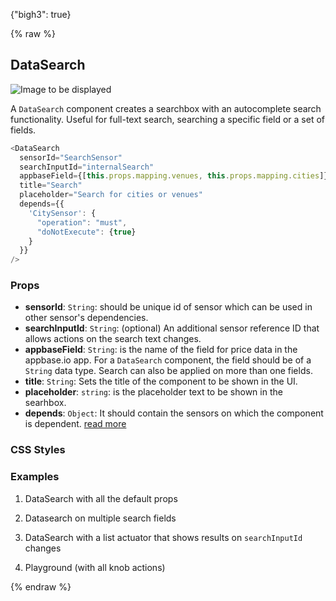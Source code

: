 {"bigh3": true}

{% raw %}

## DataSearch

![Image to be displayed](https://i.imgur.com/dLeyahL.png)

A `DataSearch` component creates a searchbox with an autocomplete search functionality. Useful for full-text search, searching a specific field or a set of fields.

```js
<DataSearch
  sensorId="SearchSensor"
  searchInputId="internalSearch"
  appbaseField={[this.props.mapping.venues, this.props.mapping.cities]}
  title="Search"
  placeholder="Search for cities or venues"
  depends={{
    'CitySensor': {
      "operation": "must",
      "doNotExecute": {true}
    }
  }}
/>
```

### Props

- **sensorId**: `String`: should be unique id of sensor which can be used in other sensor's dependencies.  
- **searchInputId**: `String`: (optional) An additional sensor reference ID that allows actions on the search text changes.  
- **appbaseField**: `String`: is the name of the field for price data in the appbase.io app. For a `DataSearch` component, the field should be of a `String` data type. Search can also be applied on more than one fields.  
- **title**: `String`: Sets the title of the component to be shown in the UI.
- **placeholder**: `string`: is the placeholder text to be shown in the searhbox.  
- **depends**: `Object`: It should contain the sensors on which the component is dependent. [read more](https://appbaseio.github.io/reactive-maps-docs/v1/getting-started/Dependency.html)


### CSS Styles



### Examples

1. DataSearch with all the default props

2. Datasearch on multiple search fields

3. DataSearch with a list actuator that shows results on `searchInputId` changes

4. Playground (with all knob actions)

{% endraw %}
